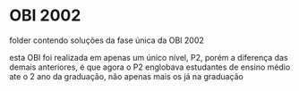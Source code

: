 # OBI 2002

folder contendo soluções da fase única da OBI 2002

esta OBI foi realizada em apenas um único nível, P2, porém a diferença das demais anteriores, é que agora o P2 englobava estudantes de ensino médio ate o 2 ano da graduação, não apenas mais os já na graduação
